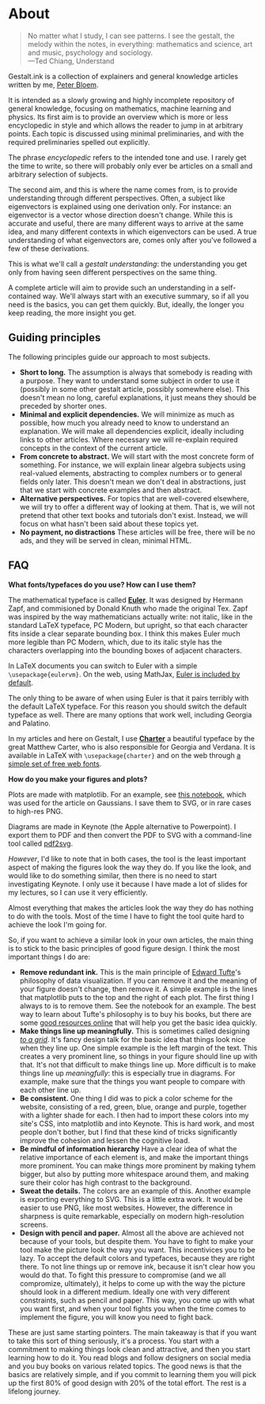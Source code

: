 # About

<blockquote>
No matter what I study, I can see patterns. I see the gestalt, the melody within the notes, in everything: mathematics and science, art and music, psychology and sociology. <br/>
&mdash;Ted Chiang, Understand
</blockquote>

Gestalt.ink is a collection of explainers and general knowledge articles written by me, [Peter Bloem](http://peterbloem.nl).

It is intended as a slowly growing and highly incomplete repository of general knowledge, focusing on mathematics, machine learning and physics. Its first aim is to provide an overview which is more or less encyclopedic in style and which allows the reader to jump in at arbitrary points. Each topic is discussed using minimal preliminaries, and with the required preliminaries spelled out explicitly.

<aside>The phrase <em>encyclopedic</em> refers to the intended tone and use. I rarely get the time to write, so there will probably only ever be articles on a small and arbitrary selection of subjects.
</aside>

The second aim, and this is where the name comes from, is to provide understanding through different perspectives. Often, a subject like eigenvectors is explained using one derivation only. For instance: an eigenvector is a vector whose direction doesn't change. While this is accurate and useful, there are many different ways to arrive at the same idea, and many different contexts in which eigenvectors can be used. A true understanding of what eigenvectors are, comes only after you've followed a few of these derivations.

This is what we'll call a _gestalt understanding_: the understanding you get only from having seen different perspectives on the same thing.

A complete article will aim to provide such an understanding in a self-contained way. We'll always start with an executive summary, so if all you need is the basics, you can get them quickly. But, ideally, the longer you keep reading, the more insight you get.

## Guiding principles

The following principles guide our approach to most subjects.
* **Short to long.** The assumption is always that somebody is reading with a purpose. They want to understand some subject in order to use it (possibly in some other gestalt article, possibly somewhere else). This doesn't mean no long, careful explanations, it just means they should be preceded by shorter ones.
* **Minimal and explicit dependencies.** We will minimize as much as possible, how much you already need to know to understand an explanation. We will make all dependencies explicit, ideally including links to other articles. Where necessary we will re-explain required concepts in the context of the current article.
* **From concrete to abstract.** We will start with the most concrete form of something. For instance, we will explain linear algebra subjects using real-valued elements, abstracting to complex numbers or to general fields only later. This doesn't mean we don't deal in abstractions, just that we start with concrete examples and then abstract.
* **Alternative perspectives.** For topics that are well-covered elsewhere, we will try to offer a different way of looking at them. That is, we will not pretend that other text books and tutorials don't exist. Instead, we will focus on what hasn't been said about these topics yet.
* **No payment, no distractions** These articles will be free, there will be no ads, and they will be served in clean, minimal HTML.

## FAQ

**What fonts/typefaces do you use? How can I use them?**

The mathematical typeface is called **[Euler](https://en.wikipedia.org/wiki/AMS_Euler)**. It was designed by Hermann Zapf, and commisioned by Donald Knuth who made the original Tex. Zapf was inspired by the way mathematicians actually write: not italic, like in the standard LaTeX typeface, PC Modern, but upright, so that each character fits inside a clear separate bounding box. I think this makes Euler much more legible than PC Modern, which, due to its italic style has the characters overlapping into the bounding boxes of adjacent characters.

In LaTeX documents you can switch to Euler with a simple `\usepackage{eulervm}`. On the web, using MathJax, [Euler is included by default](https://mrinalcs.github.io/config-mathjax).

The only thing to be aware of when using Euler is that it pairs terribly with the default LaTeX typeface. For this reason you should switch the default typeface as well. There are many options that work well, including Georgia and Palatino.

In my articles and here on Gestalt, I use **[Charter](https://en.wikipedia.org/wiki/Bitstream_Charter)** a beautiful typeface by the great Matthew Carter, who is also responsible for Georgia and Verdana. It is available in LaTeX with `\usepackage{charter}` and on the web through [a simple set of free web fonts](https://practicaltypography.com/charter.html).

**How do you make your figures and plots?**

Plots are made with matplotlib. For an example, see [this notebook](https://github.com/pbloem/gestalt.ink/blob/main/notebooks/gaussians.ipynb), which was used for the article on Gaussians. I save them to SVG, or in rare cases to high-res PNG.

Diagrams are made in Keynote (the Apple alternative to Powerpoint). I export them to PDF and then convert the PDF to SVG with a command-line tool called [pdf2svg](https://github.com/dawbarton/pdf2svg). 

_However_, I'd like to note that in both cases, the tool is the least important aspect of making the figures look the way they do. If you like the look, and would like to do something similar, then there is no need to start investigating Keynote. I only use it because I have made a lot of slides for my lectures, so I can use it very efficiently.  

Almost everything that makes the articles look the way they do has nothing to do with the tools. Most of the time I have to fight the tool quite hard to achieve the look I'm going for. 

So, if you want to achieve a similar look in your own articles, the main thing is to stick to the basic principles of good figure design. I think the most important things I do are:
* **Remove redundant ink.** This is the main principle of [Edward Tufte](https://en.wikipedia.org/wiki/Edward_Tufte)'s philosophy of data visualization. If you can remove it and the meaning of your figure doesn't change, then remove it. A simple example is the lines that matplotlib puts to the top and the right of each plot. The first thing I always to is to remove them. See the notebook for an example. The best way to learn about Tufte's philosophy is to buy his books, but there are some [good resources online](https://www.darkhorseanalytics.com/blog/data-looks-better-naked/) that will help you get the basic idea quickly.
* **Make things line up meaningfully.** This is sometimes called designing _[to a grid](https://en.wikipedia.org/wiki/Grid_(graphic_design))_. It's fancy design talk for the basic idea that things look nice when they line up. One simple example is the left margin of the text. This creates a very prominent line, so things in your figure should line up with that. It's not that difficult to make things line up. More difficult is to make things line up _meaningfully_: this is especially true in diagrams. For example, make sure that the things you want people to compare with each other line up.  
* **Be consistent.** One thing I did was to pick a color scheme for the website, consisting of a red, green, blue, orange and purple, together with a lighter shade for each. I then had to import these colors into my site's CSS, into matplotlib and into Keynote. This is hard work, and most people don't bother, but I find that these kind of tricks significantly improve the cohesion and lessen the cognitive load.
* **Be mindful of information hierarchy** Have a clear idea of what the relative importance of each element is, and make the important things more prominent. You can make things more prominent by making tyhem bigger, but also by putting more whitespace around them, and making sure their color has high contrast to the background.
* **Sweat the details.** The colors are an example of this. Another example is exporting everything to SVG. This is a little extra work. It would be easier to use PNG, like most websites. However, the difference in sharpness is quite remarkable, especially on modern high-resolution screens.
* **Design with pencil and paper.** Almost all the above are achieved not because of your tools, but despite them. You have to fight to make your tool make the picture look the way you want. This incentivices you to be lazy. To accept the default colors and typefaces, because they are right there. To not line things up or remove ink, because it isn't clear how you would do that. To fight this pressure to compromise (and we all compromize, ultimately), it helps to come up with the way the picture should look in a different medium. Ideally one with very different constraints, such as pencil and paper. This way, you come up with what you want first, and when your tool fights you when the time comes to implement the figure, you will know you need to fight back.   

These are just same starting pointers. The main takeaway is that if you want to take this sort of thing seriously, it's a process. You start with a commitment to making things look clean and attractive, and then you start learning how to do it. You read blogs and follow designers on social media and you buy books on various related topics. The good news is that the basics are relatively simple, and if you commit to learning them you will pick up the first 80% of good design with 20% of the total effort. The rest is a lifelong journey.

